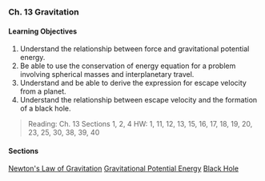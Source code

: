 ### Ch. 13 Gravitation

#### Learning Objectives
1. Understand the relationship between force and gravitational potential energy.
2. Be able to use the conservation of energy equation for a problem involving spherical masses and interplanetary travel.
3. Understand and be able to derive the expression for escape velocity from a planet.
4. Understand the relationship between escape velocity and the formation of a black hole.

> Reading: Ch. 13 Sections 1, 2, 4
HW: 1, 11, 12, 13, 15, 16, 17, 18, 19, 20, 23, 25, 30, 38, 39, 40

#### Sections
[Newton's Law of Gravitation](/phys208a/topics/gravitation.html)
[Gravitational Potential Energy](/phys208a/topics/gravitational_potential_energy.html)
[Black Hole](/phys208a/topics/black_hole.html)
